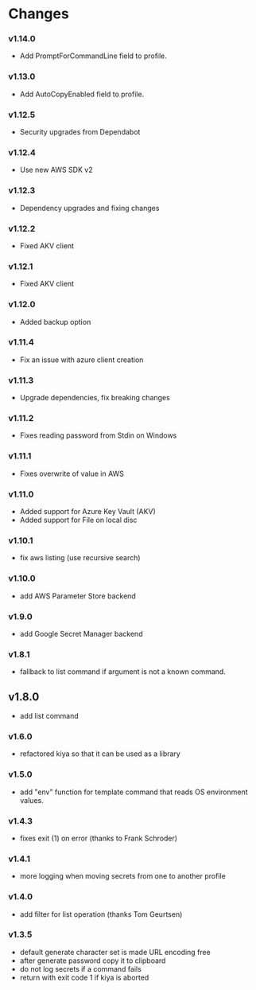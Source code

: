 # Changes

### v1.14.0

- Add PromptForCommandLine field to profile.

### v1.13.0

- Add AutoCopyEnabled field to profile.

### v1.12.5

- Security upgrades from Dependabot

### v1.12.4

- Use new AWS SDK v2

### v1.12.3

- Dependency upgrades and fixing changes

### v1.12.2

- Fixed AKV client

### v1.12.1

- Fixed AKV client

### v1.12.0

- Added backup option

### v1.11.4

- Fix an issue with azure client creation

### v1.11.3

- Upgrade dependencies, fix breaking changes

### v1.11.2

- Fixes reading password from Stdin on Windows

### v1.11.1

- Fixes overwrite of value in AWS

### v1.11.0

- Added support for Azure Key Vault (AKV)
- Added support for File on local disc

### v1.10.1

- fix aws listing (use recursive search)

### v1.10.0

- add AWS Parameter Store backend

### v1.9.0

- add Google Secret Manager backend

### v1.8.1

- fallback to list command if argument is not a known command.

## v1.8.0

- add list command

### v1.6.0

- refactored kiya so that it can be used as a library

### v1.5.0

- add "env" function for template command that reads OS environment values.

### v1.4.3

- fixes exit (1) on error (thanks to Frank Schroder)

### v1.4.1

- more logging when moving secrets from one to another profile

### v1.4.0

- add filter for list operation (thanks Tom Geurtsen)

### v1.3.5

- default generate character set is made URL encoding free
- after generate password copy it to clipboard
- do not log secrets if a command fails
- return with exit code 1 if kiya is aborted 
